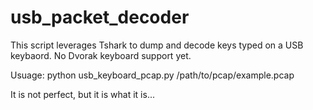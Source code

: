 # usb_packet_decoder

This script leverages Tshark to dump and decode keys typed on a USB keybaord. No Dvorak keyboard support yet.

Usuage: python usb_keyboard_pcap.py /path/to/pcap/example.pcap

It is not perfect, but it is what it is...